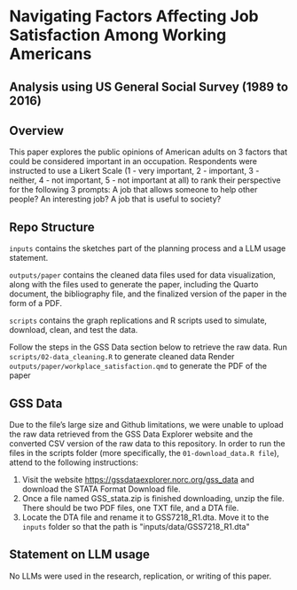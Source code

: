 # Navigating Factors Affecting Job Satisfaction Among Working Americans
## Analysis using US General Social Survey (1989 to 2016)

## Overview
This paper explores the public opinions of American adults on 3 factors that could be considered important in an occupation. Respondents were instructed to use a Likert Scale (1 - very important, 2 - important, 3 - neither, 4 - not important, 5 - not important at all) to rank their perspective for the following 3 prompts:
A job that allows someone to help other people?
An interesting job?
A job that is useful to society?

## Repo  Structure
`inputs` contains the sketches part of the planning process and a LLM usage statement.

`outputs/paper` contains the cleaned data files used for data visualization, along with the files used to generate the paper, including the Quarto document, the bibliography file, and the finalized version of the paper in the form of a PDF.

`scripts` contains the graph replications and R scripts used to simulate, download, clean, and test the data.

Follow the steps in the GSS Data section below to retrieve the raw data.
Run `scripts/02-data_cleaning.R` to generate cleaned data
Render `outputs/paper/workplace_satisfaction.qmd` to generate the PDF of the paper

## GSS Data
Due to the file’s large size and Github limitations, we were unable to upload the raw data retrieved from the GSS Data Explorer website and the converted CSV version of the raw data to this repository. In order to run the files in the scripts folder (more specifically, the `01-download_data.R file`), attend to the following instructions:
1. Visit the website https://gssdataexplorer.norc.org/gss_data and download the STATA Format Download file.
2. Once a file named GSS_stata.zip is finished downloading, unzip the file. There should be two PDF files, one TXT file, and a DTA file.
3. Locate the DTA file and rename it to GSS7218_R1.dta. Move it to the `inputs` folder so that the path is "inputs/data/GSS7218_R1.dta"

## Statement on LLM usage
No LLMs were used in the research, replication, or writing of this paper. 
